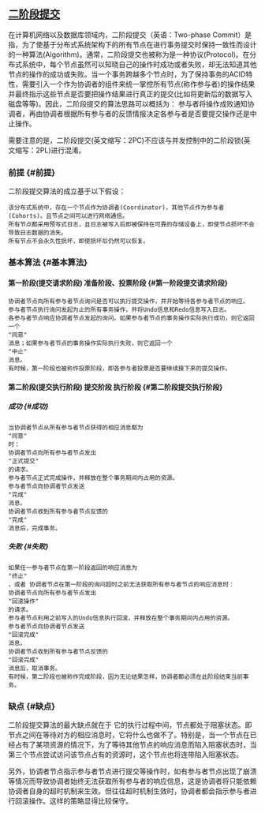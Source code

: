 ## [二阶段提交](http://www.cnblogs.com/coderland/p/5902632.html)

在计算机网络以及数据库领域内，二阶段提交（英语：Two-phase Commit）是指，为了使基于分布式系统架构下的所有节点在进行事务提交时保持一致性而设计的一种算法\(Algorithm\)。通常，二阶段提交也被称为是一种协议\(Protocol\)。在分布式系统中，每个节点虽然可以知晓自己的操作时成功或者失败，却无法知道其他节点的操作的成功或失败。当一个事务跨越多个节点时，为了保持事务的ACID特性，需要引入一个作为协调者的组件来统一掌控所有节点\(称作参与者\)的操作结果并最终指示这些节点是否要把操作结果进行真正的提交\(比如将更新后的数据写入磁盘等等\)。因此，二阶段提交的算法思路可以概括为： 参与者将操作成败通知协调者，再由协调者根据所有参与者的反馈情报决定各参与者是否要提交操作还是中止操作。

需要注意的是，二阶段提交\(英文缩写：2PC\)不应该与并发控制中的二阶段锁\(英文缩写：2PL\)进行混淆。

### 前提 {#前提}

二阶段提交算法的成立基于以下假设：

```
该分布式系统中，存在一个节点作为协调者(Coordinator)，其他节点作为参与者(Cohorts)。且节点之间可以进行网络通信。
所有节点都采用预写式日志，且日志被写入后即被保持在可靠的存储设备上，即使节点损坏不会导致日志数据的消失。
所有节点不会永久性损坏，即使损坏后仍然可以恢复。
```

### 基本算法 {#基本算法}

#### 第一阶段\(提交请求阶段\) 准备阶段、投票阶段 {#第一阶段提交请求阶段}

```
协调者节点向所有参与者节点询问是否可以执行提交操作，并开始等待各参与者节点的响应。
参与者节点执行询问发起为止的所有事务操作，并将Undo信息和Redo信息写入日志。
各参与者节点响应协调者节点发起的询问。如果参与者节点的事务操作实际执行成功，则它返回一个
"同意"
消息；如果参与者节点的事务操作实际执行失败，则它返回一个
"中止"
消息。
有时候，第一阶段也被称作投票阶段，即各参与者投票是否要继续接下来的提交操作。
```

#### 第二阶段\(提交执行阶段\) 提交阶段 执行阶段 {#第二阶段提交执行阶段}

##### 成功 {#成功}

```
当协调者节点从所有参与者节点获得的相应消息都为
"同意"
时：
协调者节点向所有参与者节点发出
"正式提交"
的请求。
参与者节点正式完成操作，并释放在整个事务期间内占用的资源。
参与者节点向协调者节点发送
"完成"
消息。
协调者节点收到所有参与者节点反馈的
"完成"
消息后，完成事务。
```

##### 失败 {#失败}

```
如果任一参与者节点在第一阶段返回的响应消息为
"终止"
，或者 协调者节点在第一阶段的询问超时之前无法获取所有参与者节点的响应消息时：
协调者节点向所有参与者节点发出
"回滚操作"
的请求。
参与者节点利用之前写入的Undo信息执行回滚，并释放在整个事务期间内占用的资源。
参与者节点向协调者节点发送
"回滚完成"
消息。
协调者节点收到所有参与者节点反馈的
"回滚完成"
消息后，取消事务。
有时候，第二阶段也被称作完成阶段，因为无论结果怎样，协调者都必须在此阶段结束当前事务。
```

### 缺点 {#缺点}

二阶段提交算法的最大缺点就在于 它的执行过程中间，节点都处于阻塞状态。即节点之间在等待对方的相应消息时，它将什么也做不了。特别是，当一个节点在已经占有了某项资源的情况下，为了等待其他节点的响应消息而陷入阻塞状态时，当第三个节点尝试访问该节点占有的资源时，这个节点也将连带陷入阻塞状态。

另外，协调者节点指示参与者节点进行提交等操作时，如有参与者节点出现了崩溃等情况而导致协调者始终无法获取所有参与者的响应信息，这是协调者将只能依赖协调者自身的超时机制来生效。但往往超时机制生效时，协调者都会指示参与者进行回滚操作。这样的策略显得比较保守。

